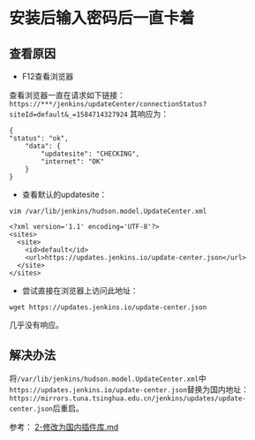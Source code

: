 # 安装后输入密码后一直卡着
## 查看原因
- F12查看浏览器

查看浏览器一直在请求如下链接： `https://***/jenkins/updateCenter/connectionStatus?siteId=default&_=1584714327924`
其响应为：

```
{
"status": "ok",
    "data": {
        "updatesite": "CHECKING",
        "internet": "OK"
    }
}
```
- 查看默认的updatesite：

`vim /var/lib/jenkins/hudson.model.UpdateCenter.xml` 

```
<?xml version='1.1' encoding='UTF-8'?>
<sites>
  <site>
    <id>default</id>
    <url>https://updates.jenkins.io/update-center.json</url>
  </site>
</sites>
```

- 尝试直接在浏览器上访问此地址：

`wget https://updates.jenkins.io/update-center.json`

几乎没有响应。


## 解决办法
将`/var/lib/jenkins/hudson.model.UpdateCenter.xml`中
`https://updates.jenkins.io/update-center.json`替换为国内地址：
`https://mirrors.tuna.tsinghua.edu.cn/jenkins/updates/update-center.json`后重启。

参考： [2-修改为国内插件库.md](/0-初始化/2-修改为国内插件库.md)
